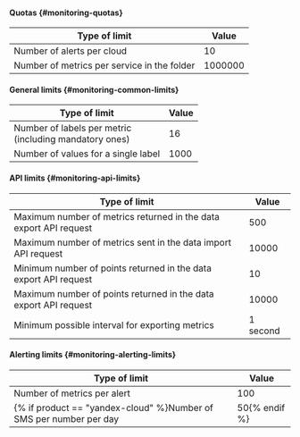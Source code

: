 #### Quotas {#monitoring-quotas}
| Type of limit | Value |
----- | -----
| Number of alerts per cloud | 10 |
| Number of metrics per service in the folder | 1000000 |

#### General limits {#monitoring-common-limits}
| Type of limit | Value |
----- | -----
| Number of labels per metric<br/>(including mandatory ones) | 16 |
| Number of values for a single label | 1000 |

#### API limits {#monitoring-api-limits}
| Type of limit | Value |
----- | -----
| Maximum number of metrics returned in the data export API request | 500 |
| Maximum number of metrics sent in the data import API request | 10000 |
| Minimum number of points returned in the data export API request | 10 |
| Maximum number of points returned in the data export API request | 10000 |
| Minimum possible interval for exporting metrics | 1 second |

#### Alerting limits {#monitoring-alerting-limits}
| Type of limit | Value |
----- | -----
| Number of metrics per alert | 100 |
| {% if product == "yandex-cloud" %}Number of SMS per number per day | 50{% endif %} |